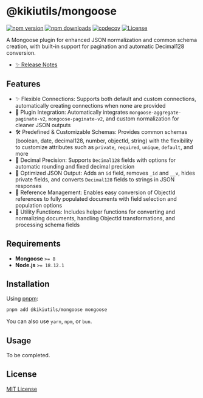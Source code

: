 <!-- TODO: Update -->

# @kikiutils/mongoose

[![npm version][npm-version-src]][npm-version-href]
[![npm downloads][npm-downloads-src]][npm-downloads-href]
[![codecov][codecov-src]][codecov-href]
[![License][license-src]][license-href]

A Mongoose plugin for enhanced JSON normalization and common schema creation, with built-in support for pagination and automatic Decimal128 conversion.

- [✨ Release Notes](./CHANGELOG.md)

## Features

- ✨ Flexible Connections: Supports both default and custom connections, automatically creating connections when none are provided
- 🔌 Plugin Integration: Automatically integrates `mongoose-aggregate-paginate-v2`, `mongoose-paginate-v2`, and custom normalization for cleaner JSON outputs
- 🛠 Predefined & Customizable Schemas: Provides common schemas (boolean, date, decimal128, number, objectId, string) with the flexibility to customize attributes such as `private`, `required`, `unique`, `default`, and more
- 🧮 Decimal Precision: Supports `Decimal128` fields with options for automatic rounding and fixed decimal precision
- 🔄 Optimized JSON Output: Adds an `id` field, removes `_id` and `__v`, hides private fields, and converts `Decimal128` fields to strings in JSON responses
- 🔄 Reference Management: Enables easy conversion of ObjectId references to fully populated documents with field selection and population options
- 🔧 Utility Functions: Includes helper functions for converting and normalizing documents, handling ObjectId transformations, and processing schema fields

## Requirements

- **Mongoose** `>= 8`
- **Node.js** `>= 18.12.1`

## Installation

Using [pnpm](https://pnpm.io):

```bash
pnpm add @kikiutils/mongoose mongoose
```

You can also use `yarn`, `npm`, or `bun`.

## Usage

<!-- TODO: Full doc. -->
To be completed.

## License

[MIT License](./LICENSE)

<!-- Badges -->
[npm-version-href]: https://npmjs.com/package/@kikiutils/mongoose
[npm-version-src]: https://img.shields.io/npm/v/@kikiutils/mongoose/latest.svg?colorA=18181b&colorB=28cf8d&style=flat

[npm-downloads-href]: https://npmjs.com/package/@kikiutils/mongoose
[npm-downloads-src]: https://img.shields.io/npm/dm/@kikiutils/mongoose.svg?colorA=18181b&colorB=28cf8d&style=flat

[codecov-href]: https://codecov.io/gh/kikiutils/node-mongoose
[codecov-src]: https://codecov.io/gh/kikiutils/node-mongoose/graph/badge.svg?token=DM89MM6FPK

[license-href]: https://github.com/kikiutils/node-mongoose/blob/main/LICENSE
[license-src]: https://img.shields.io/github/license/kikiutils/node-mongoose?colorA=18181b&colorB=28cf8d&style=flat
